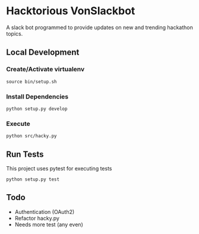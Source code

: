 # Hacktorious VonSlackbot

A slack bot programmed to provide updates on new and trending hackathon topics.

## Local Development

### Create/Activate virtualenv

`source bin/setup.sh`

### Install Dependencies

`python setup.py develop`

### Execute

`python src/hacky.py`

## Run Tests

This project uses pytest for executing tests

`python setup.py test`

## Todo

- Authentication (OAuth2)
- Refactor hacky.py
- Needs more test (any even)
